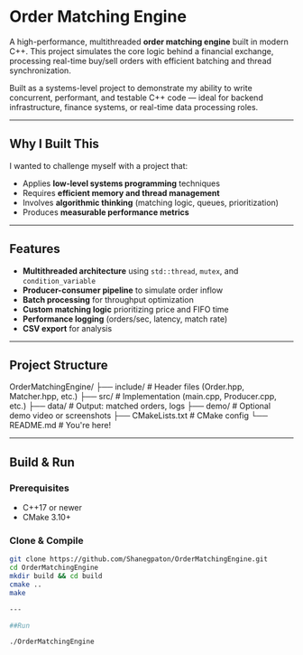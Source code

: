 # Order Matching Engine

A high-performance, multithreaded **order matching engine** built in modern C++. This project simulates the core logic behind a financial exchange, processing real-time buy/sell orders with efficient batching and thread synchronization.

Built as a systems-level project to demonstrate my ability to write concurrent, performant, and testable C++ code — ideal for backend infrastructure, finance systems, or real-time data processing roles.

---

## Why I Built This

I wanted to challenge myself with a project that:
- Applies **low-level systems programming** techniques
- Requires **efficient memory and thread management**
- Involves **algorithmic thinking** (matching logic, queues, prioritization)
- Produces **measurable performance metrics**

---

## Features

- **Multithreaded architecture** using `std::thread`, `mutex`, and `condition_variable`
- **Producer-consumer pipeline** to simulate order inflow
- **Batch processing** for throughput optimization
- **Custom matching logic** prioritizing price and FIFO time
- **Performance logging** (orders/sec, latency, match rate)
- **CSV export** for analysis

---

## Project Structure

OrderMatchingEngine/
├── include/ # Header files (Order.hpp, Matcher.hpp, etc.)
├── src/ # Implementation (main.cpp, Producer.cpp, etc.)
├── data/ # Output: matched orders, logs
├── demo/ # Optional demo video or screenshots
├── CMakeLists.txt # CMake config
└── README.md # You're here!

---

##  Build & Run

### Prerequisites

- C++17 or newer
- CMake 3.10+

### Clone & Compile

```bash
git clone https://github.com/Shanegpaton/OrderMatchingEngine.git
cd OrderMatchingEngine
mkdir build && cd build
cmake ..
make

---

##Run

./OrderMatchingEngine



